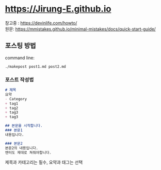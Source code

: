 # <link>https://Jirung-E.github.io</link>


참고중 : <https://devinlife.com/howto/>  
원문: <https://mmistakes.github.io/minimal-mistakes/docs/quick-start-guide/>

## 포스팅 방법
command line:
```
./makepost post1.md post2.md
```


### 포스트 작성법
```md
# 제목
요약
- Category
+ tag1
+ tag2
+ tag3
+ tag3

## 본문을 시작합니다.
### 본문1
내용입니다.

### 본문2
본문2의 내용입니다.
엔터도 제대로 쳐줘야합니다.
```
제목과 카테고리는 필수, 요약과 태그는 선택
